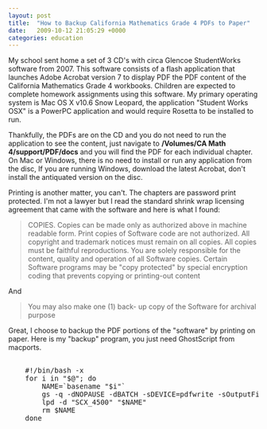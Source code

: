 ```yaml
---
layout: post
title:  "How to Backup California Mathematics Grade 4 PDFs to Paper"
date:   2009-10-12 21:05:29 +0000
categories: education
---
```

My school sent home a set of 3 CD's with circa Glencoe StudentWorks software from 2007.
This software consists of a flash application that launches Adobe Acrobat version 7 to display
PDF the PDF content of the California Mathematics Grade 4 workbooks.  Children are 
expected to complete homework assignments using this software.  My primary operating system
is Mac OS X v10.6 Snow Leopard, the application "Student Works OSX" is a PowerPC application 
and would require Rosetta to be installed to run.

Thankfully, the PDFs are on the CD 
and you do not need to run the application to see the content, just navigate to 
**/Volumes/CA Math 4/support/PDF/docs** and you will find the PDF for each individual chapter.  
On Mac or Windows, there is no need to install or run any application from the disc, If you
are running Windows, download the latest Acrobat, don't install the antiquated version on the disc.

Printing is another matter, you can't.  The chapters are password print protected. I'm not
a lawyer but I read the standard shrink wrap licensing agreement that came with the software
and here is what I found:

> COPIES. Copies can be made only as authorized above
> in machine readable form. Print copies of Software code
> are not authorized. All copyright and trademark notices
> must remain on all copies. All copies must be faithful
> reproductions. You are solely responsible for the content,
> quality and operation of all Software copies. Certain
> Software programs may be "copy protected" by special
> encryption coding that prevents copying or 
> printing-out content

And

> You may also make one (1) back- up copy of the Software
> for archival purpose

Great, I choose to backup the PDF portions of the "software" by printing on
paper.  Here is my "backup" program, you just need GhostScript from macports.

<pre class="brush: python">

    #!/bin/bash -x
    for i in "$@"; do
        NAME=`basename "$i"`
        gs -q -dNOPAUSE -dBATCH -sDEVICE=pdfwrite -sOutputFile="$NAME" -c .setpdfwrite -f "$i"
        lpd -d "SCX_4500" "$NAME"
        rm $NAME
    done
    
</pre>